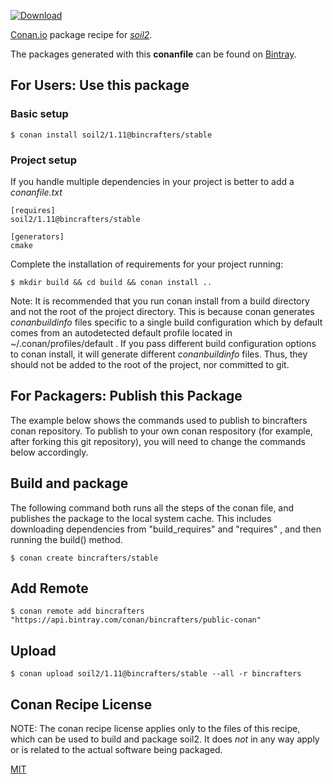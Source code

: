 [![Download](https://api.bintray.com/packages/bincrafters/public-conan/soil2%3Abincrafters/images/download.svg) ](https://bintray.com/bincrafters/public-conan/soil2%3Abincrafters/_latestVersion)

[Conan.io](https://conan.io) package recipe for [*soil2*](https://bitbucket.org/SpartanJ/soil2).



The packages generated with this **conanfile** can be found on [Bintray](https://bintray.com/bincrafters/public-conan/soil2%3Abincrafters).

## For Users: Use this package

### Basic setup

    $ conan install soil2/1.11@bincrafters/stable

### Project setup

If you handle multiple dependencies in your project is better to add a *conanfile.txt*

    [requires]
    soil2/1.11@bincrafters/stable

    [generators]
    cmake

Complete the installation of requirements for your project running:

    $ mkdir build && cd build && conan install ..

Note: It is recommended that you run conan install from a build directory and not the root of the project directory.  This is because conan generates *conanbuildinfo* files specific to a single build configuration which by default comes from an autodetected default profile located in ~/.conan/profiles/default .  If you pass different build configuration options to conan install, it will generate different *conanbuildinfo* files.  Thus, they should not be added to the root of the project, nor committed to git.

## For Packagers: Publish this Package

The example below shows the commands used to publish to bincrafters conan repository. To publish to your own conan respository (for example, after forking this git repository), you will need to change the commands below accordingly.

## Build and package

The following command both runs all the steps of the conan file, and publishes the package to the local system cache.  This includes downloading dependencies from "build_requires" and "requires" , and then running the build() method.

    $ conan create bincrafters/stable



## Add Remote

    $ conan remote add bincrafters "https://api.bintray.com/conan/bincrafters/public-conan"

## Upload

    $ conan upload soil2/1.11@bincrafters/stable --all -r bincrafters


## Conan Recipe License

NOTE: The conan recipe license applies only to the files of this recipe, which can be used to build and package soil2.
It does *not* in any way apply or is related to the actual software being packaged.

[MIT](https://github.com/Croydon/conan-soil2.git/blob/stable/1.11/LICENSE.md)
